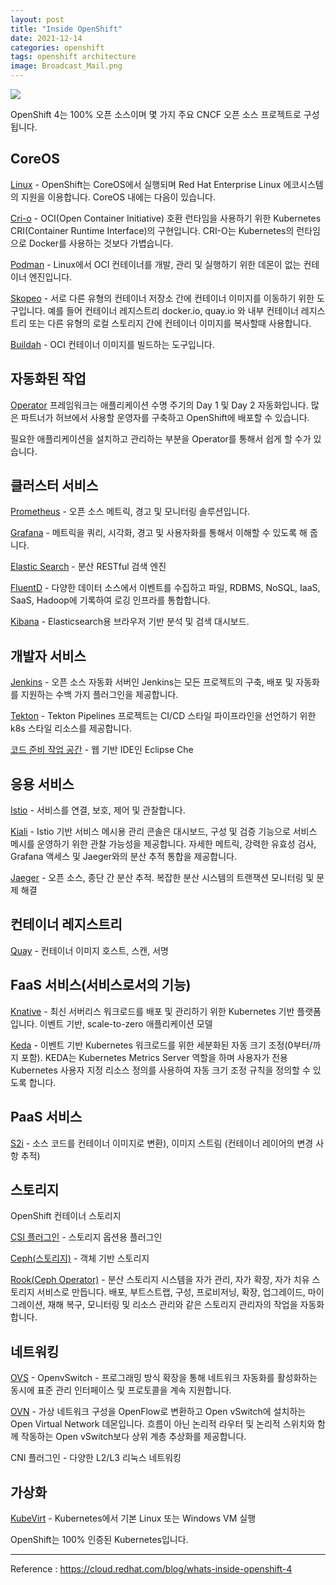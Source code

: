 ```yaml
---
layout: post
title: "Inside OpenShift"
date: 2021-12-14
categories: openshift
tags: openshift architecture
image: Broadcast_Mail.png
---
```


![](https://assets.openshift.com/hubfs/Google%20Drive%20Integration/Copy%20of%20OCP-OpensourceBLOG-1.png)

OpenShift 4는 100% 오픈 소스이며 몇 가지 주요 CNCF 오픈 소스 프로젝트로 구성됩니다.

## CoreOS

[Linux](https://coreos.com/) - OpenShift는 CoreOS에서 실행되며 Red Hat Enterprise Linux 에코시스템의 지원을 이용합니다. CoreOS 내에는 다음이 있습니다.

[Cri-o](https://cri-o.io/) - OCI(Open Container Initiative) 호환 런타임을 사용하기 위한 Kubernetes CRI(Container Runtime Interface)의 구현입니다. CRI-O는 Kubernetes의 런타임으로 Docker를 사용하는 것보다 가볍습니다.

[Podman](https://podman.io/) - Linux에서 OCI 컨테이너를 개발, 관리 및 실행하기 위한 데몬이 없는 컨테이너 엔진입니다.

[Skopeo](https://github.com/containers/skopeo) - 서로 다른 유형의 컨테이너 저장소 간에 컨테이너 이미지를 이동하기 위한 도구입니다. 예를 들어 컨테이너 레지스트리 docker.io, quay.io 와 내부 컨테이너 레지스트리 또는 다른 유형의 로컬 스토리지 간에 컨테이너 이미지를 복사할때 사용합니다.

[Buildah](https://buildah.io/) - OCI 컨테이너 이미지를 빌드하는 도구입니다.

## 자동화된 작업

[Operator](https://operatorhub.io/) 프레임워크는 애플리케이션 수명 주기의 Day 1 및 Day 2 자동화입니다. 많은 파트너가 허브에서 사용할 운영자를 구축하고 OpenShift에 배포할 수 있습니다.

필요한 애플리케이션을 설치하고 관리하는 부분을 Operator를 통해서 쉽게 할 수가 있습니다. 

## 클러스터 서비스

[Prometheus](https://prometheus.io/) - 오픈 소스 메트릭, 경고 및 모니터링 솔루션입니다.

[Grafana](https://github.com/grafana/grafana) - 메트릭을 쿼리, 시각화, 경고 및 사용자화를 통해서 이해할 수 있도록 해 줍니다.

[Elastic Search](https://github.com/elastic/elasticsearch) - 분산 RESTful 검색 엔진

[FluentD](https://github.com/fluent/fluentd) - 다양한 데이터 소스에서 이벤트를 수집하고 파일, RDBMS, NoSQL, IaaS, SaaS, Hadoop에 기록하여 로깅 인프라를 통합합니다.

[Kibana](https://github.com/elastic/kibana) - Elasticsearch용 브라우저 기반 분석 및 검색 대시보드.

## 개발자 서비스

[Jenkins](https://www.jenkins.io/) - 오픈 소스 자동화 서버인 Jenkins는 모든 프로젝트의 구축, 배포 및 자동화를 지원하는 수백 가지 플러그인을 제공합니다.

[Tekton](https://github.com/tektoncd/pipeline) - Tekton Pipelines 프로젝트는 CI/CD 스타일 파이프라인을 선언하기 위한 k8s 스타일 리소스를 제공합니다.

[코드 준비 작업 공간](https://developers.redhat.com/products/codeready-workspaces/overview) - 웹 기반 IDE인 Eclipse Che

## 응용 서비스

[Istio](https://istio.io/) - 서비스를 연결, 보호, 제어 및 관찰합니다.

[Kiali](https://kiali.io/) - Istio 기반 서비스 메시용 관리 콘솔은 대시보드, 구성 및 검증 기능으로 서비스 메시를 운영하기 위한 관찰 가능성을 제공합니다. 자세한 메트릭, 강력한 유효성 검사, Grafana 액세스 및 Jaeger와의 분산 추적 통합을 제공합니다.

[Jaeger](https://www.jaegertracing.io/) - 오픈 소스, 종단 간 분산 추적. 복잡한 분산 시스템의 트랜잭션 모니터링 및 문제 해결

## 컨테이너 레지스트리

[Quay](https://quay.io/) - 컨테이너 이미지 호스트, 스캔, 서명

## FaaS 서비스(서비스로서의 기능)

[Knative](https://knative.dev/) - 최신 서버리스 워크로드를 배포 및 관리하기 위한 Kubernetes 기반 플랫폼입니다. 이벤트 기반, scale-to-zero 애플리케이션 모델

[Keda](https://github.com/kedacore/keda) - 이벤트 기반 Kubernetes 워크로드를 위한 세분화된 자동 크기 조정(0부터/까지 포함). KEDA는 Kubernetes Metrics Server 역할을 하며 사용자가 전용 Kubernetes 사용자 지정 리소스 정의를 사용하여 자동 크기 조정 규칙을 정의할 수 있도록 합니다.

## PaaS 서비스

[S2i](https://github.com/openshift/source-to-image) - 소스 코드를 컨테이너 이미지로 변환), 이미지 스트림 (컨테이너 레이어의 변경 사항 추적)

## 스토리지

OpenShift 컨테이너 스토리지

[CSI 플러그인](https://github.com/container-storage-interface) - 스토리지 옵션용 플러그인

[Ceph(스토리지)](https://ceph.io/ceph-storage/) - 객체 기반 스토리지

[Rook(Ceph Operator)](https://rook.io/) - 분산 스토리지 시스템을 자가 관리, 자가 확장, 자가 치유 스토리지 서비스로 만듭니다. 배포, 부트스트랩, 구성, 프로비저닝, 확장, 업그레이드, 마이그레이션, 재해 복구, 모니터링 및 리소스 관리와 같은 스토리지 관리자의 작업을 자동화합니다.

## 네트워킹

[OVS](https://www.openvswitch.org/) - OpenvSwitch - 프로그래밍 방식 확장을 통해 네트워크 자동화를 활성화하는 동시에 표준 관리 인터페이스 및 프로토콜을 계속 지원합니다.

[OVN](https://github.com/ovn-org/ovn) - 가상 네트워크 구성을 OpenFlow로 변환하고 Open vSwitch에 설치하는 Open Virtual Network 데몬입니다. 흐름이 아닌 논리적 라우터 및 논리적 스위치와 함께 작동하는 Open vSwitch보다 상위 계층 추상화를 제공합니다.

CNI 플러그인 - 다양한 L2/L3 리눅스 네트워킹

## 가상화

[KubeVirt](https://kubevirt.io/) - Kubernetes에서 기본 Linux 또는 Windows VM 실행

OpenShift는 100% 인증된 Kubernetes입니다.

----

Reference : https://cloud.redhat.com/blog/whats-inside-openshift-4
